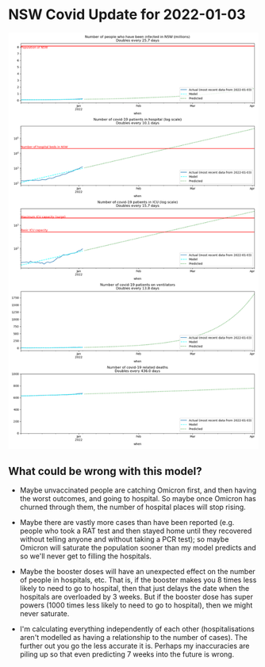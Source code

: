 # NSW Covid Update for 2022-01-03

![](2022-01-03.png)


## What could be wrong with this model?

- Maybe unvaccinated people are catching Omicron first, and then having the worst outcomes, and going to hospital. So maybe once Omicron has churned through them, the number of hospital places will stop rising.

- Maybe there are vastly more cases than have been reported (e.g. people who took a RAT test and then stayed home until they recovered without telling anyone and without taking a PCR test); so maybe Omicron will saturate the population sooner than my model predicts and so we'll never get to filling the hospitals. 

- Maybe the booster doses will have an unexpected effect on the number of people in hospitals, etc. That is, if the booster makes you 8 times less likely to need to go to hospital, then that just delays the date when the hospitals are overloaded by 3 weeks. But if the booster dose has super powers (1000 times less likely to need to go to hospital), then we might never saturate.

- I'm calculating everything independently of each other (hospitalisations aren't modelled as having a relationship to the number of cases). The further out you go the less accurate it is. Perhaps my inaccuracies are piling up so that even predicting 7 weeks into the future is wrong.

